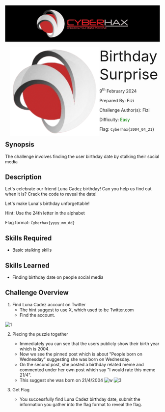 ![img](../../assets/banner.png)

<img src="../../assets/cyberhax.png" style="margin-left: 20px; zoom: 80%;" align=left />
<font size="10">Birthday Surprise</font>

9<sup>th</sup> February 2024

​Prepared By: Fizi

​Challenge Author(s): Fizi

​Difficulty: <font color=green>Easy</font>

Flag: `Cyberhax{2004_04_21}`

## Synopsis

The challenge involves finding the user birthday date by stalking their social media

## Description

Let's celebrate our friend Luna Cadez birthday! Can you help us find out when it is? Crack the code to reveal the date!

Let's make Luna's birthday unforgettable!

Hint: Use the 24th letter in the alphabet

Flag format: `Cyberhax{yyyy_mm_dd}`


## Skills Required

- Basic stalking skills

## Skills Learned

- Finding birthday date on people social media

## Challenge Overview

1. Find Luna Cadez account on Twitter
   - The hint suggest to use X, which used to be Twitter.com
   - Find the account.
   
  ![1](https://github.com/FROST8ytes/Cyberhax-Hacking-101/assets/131322679/6d1d20c3-39cb-4a3a-842b-748bb50cfd0c)

2. Piecing the puzzle together 
   - Immediately you can see that the users publicly show their birth year which is 2004.
   - Now we see the pinned post which is about "People born on Wednesday" suggesting she was born on Wednesday.
   - On the second post, she posted a birthday related meme and commented under her own post which say "I would rate this meme 21/4".
   - This suggest she was born on 21/4/2004
![w](https://github.com/FROST8ytes/Cyberhax-Hacking-101/assets/131322679/f0a7809b-e5c5-4b0e-aa44-6e2b1be47839)
![3](https://github.com/FROST8ytes/Cyberhax-Hacking-101/assets/131322679/cc04ae17-6059-40fa-9a43-6e2e923ca0d9)

3. Get Flag
   - You successfully find Luna Cadez birthday date, submit the information you gather into the flag format to reveal the flag.
